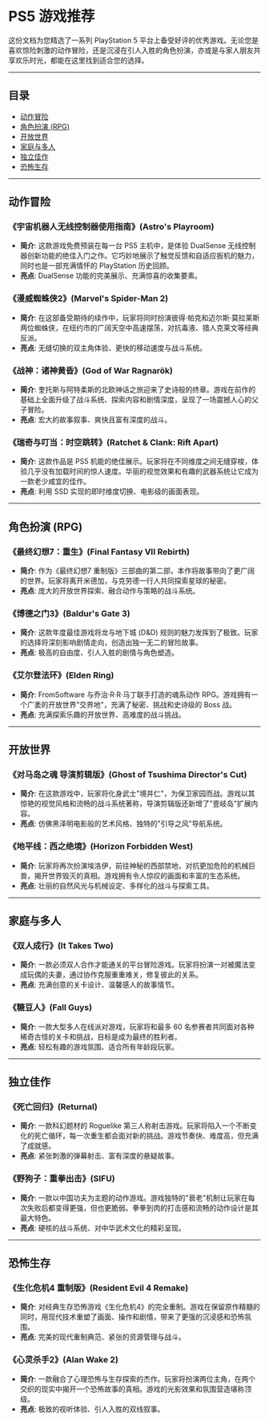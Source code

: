 # PS5 游戏推荐

这份文档为您精选了一系列 PlayStation 5 平台上备受好评的优秀游戏。无论您是喜欢惊险刺激的动作冒险，还是沉浸在引人入胜的角色扮演，亦或是与家人朋友共享欢乐时光，都能在这里找到适合您的选择。

---

## 目录
- [动作冒险](#动作冒险)
- [角色扮演 (RPG)](#角色扮演-rpg)
- [开放世界](#开放世界)
- [家庭与多人](#家庭与多人)
- [独立佳作](#独立佳作)
- [恐怖生存](#恐怖生存)

---

## 动作冒险

### 《宇宙机器人无线控制器使用指南》(Astro's Playroom)
- **简介**: 这款游戏免费预装在每一台 PS5 主机中，是体验 DualSense 无线控制器创新功能的绝佳入门之作。它巧妙地展示了触觉反馈和自适应扳机的魅力，同时也是一部充满情怀的 PlayStation 历史回顾。
- **亮点**: DualSense 功能的完美展示、充满惊喜的收集要素。

### 《漫威蜘蛛侠2》(Marvel's Spider-Man 2)
- **简介**: 在这部备受期待的续作中，玩家将同时扮演彼得·帕克和迈尔斯·莫拉莱斯两位蜘蛛侠，在纽约市的广阔天空中高速摆荡，对抗毒液、猎人克莱文等经典反派。
- **亮点**: 无缝切换的双主角体验、更快的移动速度与战斗系统。

### 《战神：诸神黄昏》(God of War Ragnarök)
- **简介**: 奎托斯与阿特柔斯的北欧神话之旅迎来了史诗般的终章。游戏在前作的基础上全面升级了战斗系统、探索内容和剧情深度，呈现了一场震撼人心的父子冒险。
- **亮点**: 宏大的故事叙事、爽快且富有深度的战斗。

### 《瑞奇与叮当：时空跳转》(Ratchet & Clank: Rift Apart)
- **简介**: 这款作品是 PS5 机能的绝佳展示。玩家将在不同维度之间无缝穿梭，体验几乎没有加载时间的惊人速度。华丽的视觉效果和有趣的武器系统让它成为一款老少咸宜的佳作。
- **亮点**: 利用 SSD 实现的即时维度切换、电影级的画面表现。

---

## 角色扮演 (RPG)

### 《最终幻想7：重生》(Final Fantasy VII Rebirth)
- **简介**: 作为《最终幻想7 重制版》三部曲的第二部，本作将故事带向了更广阔的世界。玩家将离开米德加，与克劳德一行人共同探索星球的秘密。
- **亮点**: 庞大的开放世界探索、融合动作与策略的战斗系统。

### 《博德之门3》(Baldur's Gate 3)
- **简介**: 这款年度最佳游戏将龙与地下城 (D&D) 规则的魅力发挥到了极致。玩家的选择将深刻影响剧情走向，创造出独一无二的冒险故事。
- **亮点**: 极高的自由度、引人入胜的剧情与角色塑造。

### 《艾尔登法环》(Elden Ring)
- **简介**: FromSoftware 与乔治·R·R·马丁联手打造的魂系动作 RPG。游戏拥有一个广袤的开放世界"交界地"，充满了秘密、挑战和史诗级的 Boss 战。
- **亮点**: 充满探索乐趣的开放世界、高难度的战斗挑战。

---

## 开放世界

### 《对马岛之魂 导演剪辑版》(Ghost of Tsushima Director's Cut)
- **简介**: 在这款游戏中，玩家将化身武士"境井仁"，为保卫家园而战。游戏以其惊艳的视觉风格和流畅的战斗系统著称，导演剪辑版还新增了"壹岐岛"扩展内容。
- **亮点**: 仿佛黑泽明电影般的艺术风格、独特的"引导之风"导航系统。

### 《地平线：西之绝境》(Horizon Forbidden West)
- **简介**: 玩家将再次扮演埃洛伊，前往神秘的西部禁地，对抗更加危险的机械巨兽，揭开世界毁灭的真相。游戏拥有令人惊叹的画面和丰富的生态系统。
- **亮点**: 壮丽的自然风光与机械设定、多样化的战斗与探索工具。

---

## 家庭与多人

### 《双人成行》(It Takes Two)
- **简介**: 一款必须双人合作才能通关的平台冒险游戏。玩家将扮演一对被魔法变成玩偶的夫妻，通过协作克服重重难关，修复彼此的关系。
- **亮点**: 充满创意的关卡设计、温馨感人的故事情节。

### 《糖豆人》(Fall Guys)
- **简介**: 一款大型多人在线派对游戏，玩家将和最多 60 名参赛者共同面对各种稀奇古怪的关卡和挑战，目标是成为最终的胜利者。
- **亮点**: 轻松有趣的游戏氛围、适合所有年龄段玩家。

---

## 独立佳作

### 《死亡回归》(Returnal)
- **简介**: 一款科幻题材的 Roguelike 第三人称射击游戏。玩家将陷入一个不断变化的死亡循环，每一次重生都会面对新的挑战。游戏节奏快、难度高，但充满了成就感。
- **亮点**: 紧张刺激的弹幕射击、富有深度的悬疑故事。

### 《野狗子：重拳出击》(SIFU)
- **简介**: 一款以中国功夫为主题的动作游戏。游戏独特的"衰老"机制让玩家在每次失败后都变得更强，但也更脆弱。拳拳到肉的打击感和流畅的动作设计是其最大特色。
- **亮点**: 硬核的战斗系统、对中华武术文化的精彩呈现。

---

## 恐怖生存

### 《生化危机4 重制版》(Resident Evil 4 Remake)
- **简介**: 对经典生存恐怖游戏《生化危机4》的完全重制。游戏在保留原作精髓的同时，用现代技术重塑了画面、操作和剧情，带来了更强的沉浸感和恐怖氛围。
- **亮点**: 完美的现代重制典范、紧张的资源管理与战斗。

### 《心灵杀手2》(Alan Wake 2)
- **简介**: 一款融合了心理恐怖与生存探索的杰作。玩家将扮演两位主角，在两个交织的现实中揭开一个恐怖故事的真相。游戏的光影效果和氛围营造堪称顶级。
- **亮点**: 极致的视听体验、引人入胜的双线叙事。 